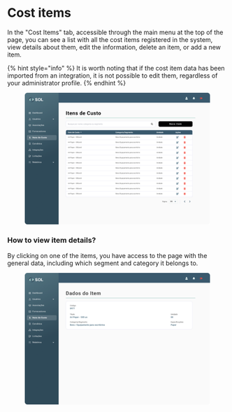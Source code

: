 # Cost items

In the "Cost Items" tab, accessible through the main menu at the top of the page, you can see a list with all the cost items registered in the system, view details about them, edit the information, delete an item, or add a new item.

{% hint style="info" %}
It is worth noting that if the cost item data has been imported from an integration, it is not possible to edit them, regardless of your administrator profile.
{% endhint %}

<figure><img src="../../../.gitbook/assets/Itens de Custo.png" alt=""><figcaption></figcaption></figure>

### How to view item details?

By clicking on one of the items, you have access to the page with the general data, including which segment and category it belongs to.

<figure><img src="../../../.gitbook/assets/Dados do item.png" alt=""><figcaption></figcaption></figure>
